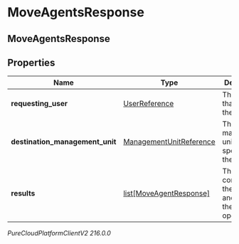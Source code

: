 # MoveAgentsResponse

## MoveAgentsResponse

## Properties

|Name | Type | Description | Notes|
|------------ | ------------- | ------------- | -------------|
| **requesting_user** | [UserReference](UserReference) | The user that made the request | [optional] |
| **destination_management_unit** | [ManagementUnitReference](ManagementUnitReference) | The management unit specified on the request | [optional] |
| **results** | [list[MoveAgentResponse]](MoveAgentResponse) | The list containing the agent and result of the move operation | [optional] |



_PureCloudPlatformClientV2 216.0.0_
